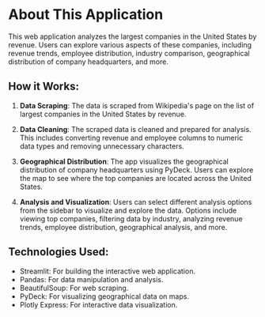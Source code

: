 # About This Application
    
This web application analyzes the largest companies in the United States by revenue. Users can explore various aspects of these companies, including revenue trends, employee distribution, industry comparison, geographical distribution of company headquarters, and more.
    
## How it Works:
    
1. **Data Scraping**: The data is scraped from Wikipedia's page on the list of largest companies in the United States by revenue.
    
2. **Data Cleaning**: The scraped data is cleaned and prepared for analysis. This includes converting revenue and employee columns to numeric data types and removing unnecessary characters.
    
3. **Geographical Distribution**: The app visualizes the geographical distribution of company headquarters using PyDeck. Users can explore the map to see where the top companies are located across the United States.
    
4. **Analysis and Visualization**: Users can select different analysis options from the sidebar to visualize and explore the data. Options include viewing top companies, filtering data by industry, analyzing revenue trends, employee distribution, geographical analysis, and more.
    
## Technologies Used:
    
- Streamlit: For building the interactive web application.
- Pandas: For data manipulation and analysis.
- BeautifulSoup: For web scraping.
- PyDeck: For visualizing geographical data on maps.
- Plotly Express: For interactive data visualization.
